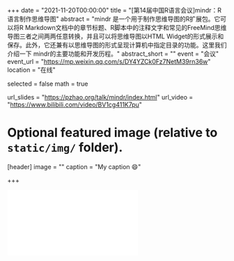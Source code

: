 +++
date = "2021-11-20T00:00:00"
title = "[第14届中国R语言会议]mindr：R 语言制作思维导图"
abstract = "mindr 是一个用于制作思维导图的R扩展包。它可以将R Markdown文档中的章节标题、R脚本中的注释文字和常见的FreeMind思维导图三者之间两两任意转换，并且可以将思维导图以HTML Widget的形式展示和保存。此外，它还兼有以思维导图的形式呈现计算机中指定目录的功能。这里我们介绍一下 mindr的主要功能和开发历程。"
abstract_short = ""
event = "会议"
event_url = "https://mp.weixin.qq.com/s/DY4YZCk0Fz7NetM39rn36w"
location = "在线"

selected = false
math = true

url_slides = "https://pzhao.org/talk/mindr/index.html"
url_video = "https://www.bilibili.com/video/BV1cg411K7pu"

# Optional featured image (relative to `static/img/` folder).

[header]
image = ""
caption = "My caption :smile:"

+++

<iframe src="//player.bilibili.com/player.html?aid=506955362&bvid=BV1cg411K7pu&cid=449000089&page=1" scrolling="no" border="0" frameborder="no" framespacing="0" allowfullscreen="true"> </iframe>